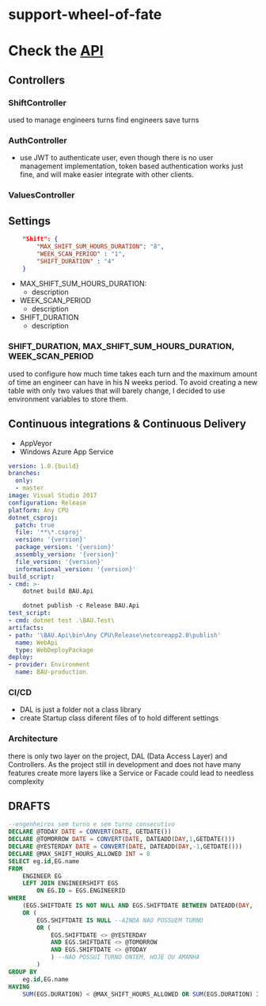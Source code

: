 # support-wheel-of-fate
# Check the [API](http://swfbau.azurewebsites.net/swagger)
## Controllers
### ShiftController 
used to manage engineers turns find engineers save turns

### AuthController
- use JWT to authenticate user, even though there is no user management implementation, token based authentication works just fine, and will make easier integrate with other clients.

### ValuesController

## Settings
```json
    "Shift": {
        "MAX_SHIFT_SUM_HOURS_DURATION": "8",
        "WEEK_SCAN_PERIOD" : "1",
        "SHIFT_DURATION" : "4"
    }
```
- MAX_SHIFT_SUM_HOURS_DURATION: 
    - description
- WEEK_SCAN_PERIOD
    - description
 - SHIFT_DURATION
    - description
### SHIFT_DURATION, MAX_SHIFT_SUM_HOURS_DURATION, WEEK_SCAN_PERIOD
used to configure how much time takes each turn and the maximum amount of time an engineer can have in his N weeks period. To avoid creating a new table with only two values that will barely change, I decided to use environment variables to store them.

## Continuous integrations & Continuous Delivery
- AppVeyor
- Windows Azure App Service

```yaml
version: 1.0.{build}
branches:
  only:
  - master
image: Visual Studio 2017
configuration: Release
platform: Any CPU
dotnet_csproj:
  patch: true
  file: '**\*.csproj'
  version: '{version}'
  package_version: '{version}'
  assembly_version: '{version}'
  file_version: '{version}'
  informational_version: '{version}'
build_script:
- cmd: >-
    dotnet build BAU.Api

    dotnet publish -c Release BAU.Api
test_script:
- cmd: dotnet test .\BAU.Test\
artifacts:
- path: '\BAU.Api\bin\Any CPU\Release\netcoreapp2.0\publish'
  name: WebApi
  type: WebDeployPackage
deploy:
- provider: Environment
  name: BAU-production
```
### CI/CD 

- DAL is just a folder not a class library
- create  Startup class diferent files of to hold different settings




### Architecture

there is only two layer on the project, DAL (Data Access Layer) and Controllers. As the project still in development and does not have many features create more layers like a Service or Facade could lead to needless complexity

## DRAFTS
```sql
--engenheiros sem turno e sem turno consecutivo
DECLARE @TODAY DATE = CONVERT(DATE, GETDATE())
DECLARE @TOMORROW DATE = CONVERT(DATE, DATEADD(DAY,1,GETDATE()))
DECLARE @YESTERDAY DATE = CONVERT(DATE, DATEADD(DAY,-1,GETDATE()))
DECLARE @MAX_SHIFT_HOURS_ALLOWED INT = 8
SELECT eg.id,EG.name
FROM 
	ENGINEER EG 
	LEFT JOIN ENGINEERSHIFT EGS 
		ON EG.ID = EGS.ENGINEERID
WHERE 
	(EGS.SHIFTDATE IS NOT NULL AND EGS.SHIFTDATE BETWEEN DATEADD(DAY, -13, @TODAY) AND @TODAY)
	OR (
		EGS.SHIFTDATE IS NULL --AINDA NAO POSSUEM TURNO
		OR (
			EGS.SHIFTDATE <> @YESTERDAY 
			AND EGS.SHIFTDATE <> @TOMORROW
			AND EGS.SHIFTDATE <> @TODAY
			) --NAO POSSUI TURNO ONTEM, HOJE OU AMANHA
		)
GROUP BY 
	eg.id,EG.name
HAVING 
	SUM(EGS.DURATION) < @MAX_SHIFT_HOURS_ALLOWED OR SUM(EGS.DURATION) IS NULL
``` 
